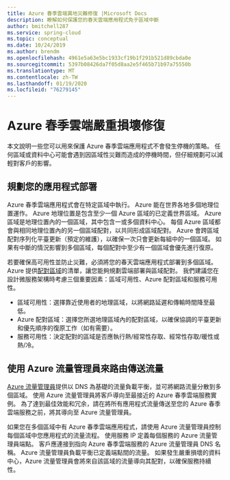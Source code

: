 ```yaml
---
title: Azure 春季雲端異地災難修復 |Microsoft Docs
description: 瞭解如何保護您的春天雲端應用程式免于區域中斷
author: bmitchell287
ms.service: spring-cloud
ms.topic: conceptual
ms.date: 10/24/2019
ms.author: brendm
ms.openlocfilehash: 4961e5a63e5bc1933cf19b1f291b521d89cbda0e
ms.sourcegitcommit: 5397b08426da7f05d8aa2e5f465b71b97a75550b
ms.translationtype: MT
ms.contentlocale: zh-TW
ms.lasthandoff: 01/19/2020
ms.locfileid: "76279145"
---
```

# <a name="azure-spring-cloud-disaster-recovery"></a>Azure 春季雲端嚴重損壞修復

本文說明一些您可以用來保護 Azure 春季雲端應用程式不會發生停機的策略。  任何區域或資料中心可能會遇到因區域性災難而造成的停機時間，但仔細規劃可以減輕對客戶的影響。

## <a name="plan-your-application-deployment"></a>規劃您的應用程式部署

Azure 春季雲端應用程式會在特定區域中執行。  Azure 能在世界各地多個地理位置運作。 Azure 地理位置是包含至少一個 Azure 區域的已定義世界區域。 Azure 區域是地理位置內的一個區域，其中包含一或多個資料中心。  每個 Azure 區域都會與相同地理位置內的另一個區域配對，以共同形成區域配對。 Azure 會跨區域配對序列化平臺更新（預定的維護），以確保一次只會更新每組中的一個區域。 如果有中斷的情況影響到多個區域，每個配對中至少有一個區域會優先進行復原。

若要確保高可用性並防止災難，必須將您的春天雲端應用程式部署到多個區域。  Azure 提供[配對區域](../best-practices-availability-paired-regions.md)的清單，讓您能夠規劃雲端部署與區域配對。  我們建議您在設計微服務架構時考慮三個重要因素：區域可用性、Azure 配對區域和服務可用性。

*  區域可用性：選擇靠近使用者的地理區域，以將網路延遲和傳輸時間降至最低。
*  Azure 配對區域：選擇您所選地理區域內的配對區域，以確保協調的平臺更新和優先順序的復原工作（如有需要）。
*  服務可用性：決定配對的區域是否應執行熱/經常性存取、經常性存取/暖性或熱/冷。

## <a name="use-azure-traffic-manager-to-route-traffic"></a>使用 Azure 流量管理員來路由傳送流量

[Azure 流量管理員](../traffic-manager/traffic-manager-overview.md)提供以 DNS 為基礎的流量負載平衡，並可將網路流量分散到多個區域。  使用 Azure 流量管理員將客戶導向至最接近的 Azure 春季雲端服務實例。  為了達到最佳效能和冗余，請在將所有應用程式流量傳送至您的 Azure 春季雲端服務之前，將其導向至 Azure 流量管理員。

如果您在多個區域中有 Azure 春季雲端應用程式，請使用 Azure 流量管理員控制每個區域中您應用程式的流量流程。  使用服務 IP 定義每個服務的 Azure 流量管理員端點。 客戶應連接到指向 Azure 春季雲端服務的 Azure 流量管理員 DNS 名稱。  Azure 流量管理員負載平衡已定義端點間的流量。  如果發生嚴重損壞的資料中心，Azure 流量管理員會將來自該區域的流量導向其配對，以確保服務持續性。